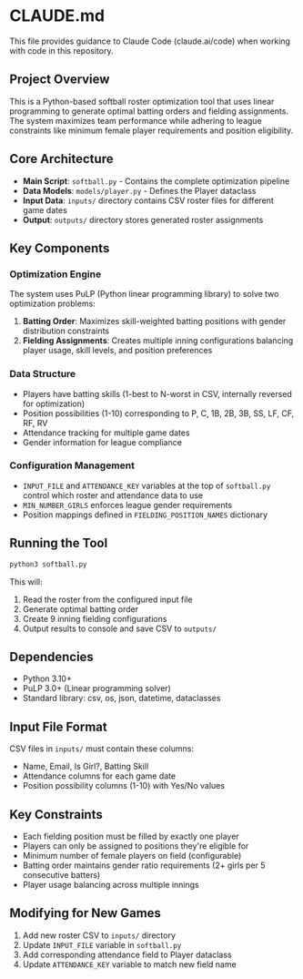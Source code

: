 # CLAUDE.md

This file provides guidance to Claude Code (claude.ai/code) when working with code in this repository.

## Project Overview

This is a Python-based softball roster optimization tool that uses linear programming to generate optimal batting orders and fielding assignments. The system maximizes team performance while adhering to league constraints like minimum female player requirements and position eligibility.

## Core Architecture

- **Main Script**: `softball.py` - Contains the complete optimization pipeline
- **Data Models**: `models/player.py` - Defines the Player dataclass
- **Input Data**: `inputs/` directory contains CSV roster files for different game dates
- **Output**: `outputs/` directory stores generated roster assignments

## Key Components

### Optimization Engine
The system uses PuLP (Python linear programming library) to solve two optimization problems:
1. **Batting Order**: Maximizes skill-weighted batting positions with gender distribution constraints
2. **Fielding Assignments**: Creates multiple inning configurations balancing player usage, skill levels, and position preferences

### Data Structure
- Players have batting skills (1-best to N-worst in CSV, internally reversed for optimization)
- Position possibilities (1-10) corresponding to P, C, 1B, 2B, 3B, SS, LF, CF, RF, RV
- Attendance tracking for multiple game dates
- Gender information for league compliance

### Configuration Management
- `INPUT_FILE` and `ATTENDANCE_KEY` variables at the top of `softball.py` control which roster and attendance data to use
- `MIN_NUMBER_GIRLS` enforces league gender requirements
- Position mappings defined in `FIELDING_POSITION_NAMES` dictionary

## Running the Tool

```bash
python3 softball.py
```

This will:
1. Read the roster from the configured input file
2. Generate optimal batting order
3. Create 9 inning fielding configurations  
4. Output results to console and save CSV to `outputs/`

## Dependencies

- Python 3.10+
- PuLP 3.0+ (Linear programming solver)
- Standard library: csv, os, json, datetime, dataclasses

## Input File Format

CSV files in `inputs/` must contain these columns:
- Name, Email, Is Girl?, Batting Skill
- Attendance columns for each game date
- Position possibility columns (1-10) with Yes/No values

## Key Constraints

- Each fielding position must be filled by exactly one player
- Players can only be assigned to positions they're eligible for
- Minimum number of female players on field (configurable)
- Batting order maintains gender ratio requirements (2+ girls per 5 consecutive batters)
- Player usage balancing across multiple innings

## Modifying for New Games

1. Add new roster CSV to `inputs/` directory
2. Update `INPUT_FILE` variable in `softball.py`
3. Add corresponding attendance field to Player dataclass
4. Update `ATTENDANCE_KEY` variable to match new field name